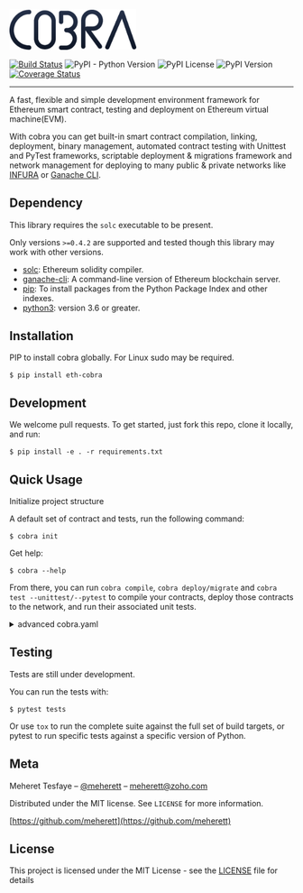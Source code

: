 <img src="https://raw.githubusercontent.com/cobraframework/cobra/master/cobra.png" width="225">

[![Build Status](https://travis-ci.com/meherett/cobra.svg?token=zWs2UgQUy4zmDh4gtGYH&branch=master)](https://travis-ci.com/meherett/cobra)
![PyPI - Python Version](https://img.shields.io/pypi/pyversions/py-cobra.svg)
![PyPI License](https://img.shields.io/pypi/l/py-cobra.svg?color=black)
![PyPI Version](https://img.shields.io/pypi/v/py-cobra.svg?color=blue)
[![Coverage Status](https://coveralls.io/repos/github/cobraframework/py-cobra/badge.svg?branch=master)](https://coveralls.io/github/cobraframework/py-cobra?branch=master)

---

A fast, flexible and simple development environment framework for Ethereum smart contract, testing and 
deployment on Ethereum virtual machine(EVM).

With cobra you can get built-in smart contract compilation, linking, deployment, binary management, 
automated contract testing with Unittest and PyTest frameworks, scriptable deployment & migrations framework 
and network management for deploying to many public & private networks like [INFURA](https://infura.io) or 
[Ganache CLI](https://github.com/trufflesuite/ganache-cli).

## Dependency

This library requires the `solc` executable to be present.

Only versions `>=0.4.2` are supported and tested though this library may work
with other versions.

* [solc](http://solidity.readthedocs.io/en/latest/installing-solidity.html): Ethereum solidity compiler.
* [ganache-cli](https://github.com/trufflesuite/ganache-cli): A command-line version of Ethereum blockchain server.
* [pip](https://pypi.org/project/pip/): To install packages from the Python Package Index and other indexes.
* [python3](https://www.python.org/downloads/release/python-368/): version 3.6 or greater.

## Installation
PIP to install cobra globally. For Linux sudo may be required.
```
$ pip install eth-cobra
```

## Development
We welcome pull requests. To get started, just fork this repo, clone it locally, and run:
```
$ pip install -e . -r requirements.txt
```

## Quick Usage

Initialize project structure 

A default set of contract and tests, run the following command: 

```
$ cobra init
```

Get help:

```
$ cobra --help
```

From there, you can run `cobra compile`, `cobra deploy/migrate` and `cobra test --unittest/--pytest` 
to compile your contracts, deploy those contracts to the network, and run their associated unit tests.
 
 
<details>
<summary>advanced cobra.yaml</summary>

```yaml
compile:
  solidity_path: "./contracts" # global
  artifact_path: "./build/contracts"
  contracts: [
    contract: {
        solidity: "Contract.sol",
        solidity_path: "./contracts/libs", # detail
        import_remappings: [
          "=/path/folder/contracts/"
       ],
        allow_paths: [
          "/path/folder/contracts/"
        ]
    }
  ]

deploy:
  artifact_path: "./build/contracts/"
  contracts: [
    contract: {
        artifact: "Contract.json",
        links: ["Contract.json"]
    }
  ]

test:
  artifact_path: "./build/contracts/"
  test_paths: ["./tests"]
  contracts: [
    contract: {
        artifact: "Contract.json",
        links: ["Contract.json"]
    }
  ]

network:
  development: {
    url: "https://ropsten.infura.io/...",
    host: "localhost",
    port: 8545,
    hdwallet: {
        mnemonic: "decide adjust legend nation type same task aim rigid lucky guilt close", # or
        seed: "decide adjust legend nation type same task aim rigid lucky guilt close",
        password: "meherett",
        private: "5f8935bb3b61b312ba1114cbf6f1ea30102383f2b043a1b213aa482132d25049",
        gas: 3000000,
        gas_price: 1000000
    },
    protocol: "HTTP", # HTTP, HTTPS, WS(WebSocket) and ICP
    account: {
      address: "0x6a373a75c388ac2d160f1d2b6d9ada34f29831cd",
      gas: 3000000,
      gas_price: 1000000
    }
  }
```
</details>

## Testing
Tests are still under development.

You can run the tests with:

```
$ pytest tests
```

Or use `tox` to run the complete suite against the full set of build targets, or pytest to run specific 
tests against a specific version of Python.

## Meta

Meheret Tesfaye – [@meherett](https://github.com/meherett) – meherett@zoho.com

Distributed under the MIT license. See ``LICENSE`` for more information.

[https://github.com/meherett](https://github.com/meherett)

## License

This project is licensed under the MIT License - see the [LICENSE](LICENSE) file for details

